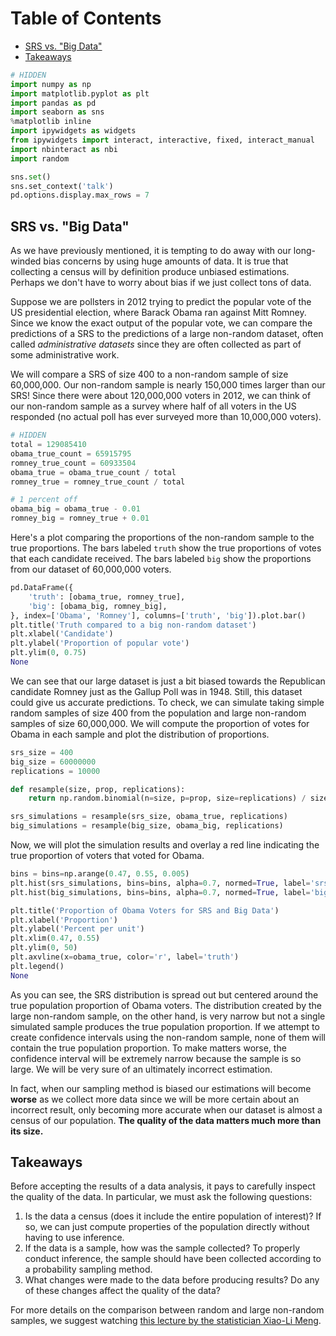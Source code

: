 
<h1>Table of Contents<span class="tocSkip"></span></h1>
<div class="toc"><ul class="toc-item"><li><span><a href="#SRS-vs.-&quot;Big-Data&quot;" data-toc-modified-id="SRS-vs.-&quot;Big-Data&quot;-1">SRS vs. "Big Data"</a></span></li><li><span><a href="#Takeaways" data-toc-modified-id="Takeaways-2">Takeaways</a></span></li></ul></div>


```python
# HIDDEN
import numpy as np
import matplotlib.pyplot as plt
import pandas as pd
import seaborn as sns
%matplotlib inline
import ipywidgets as widgets
from ipywidgets import interact, interactive, fixed, interact_manual
import nbinteract as nbi
import random

sns.set()
sns.set_context('talk')
pd.options.display.max_rows = 7
```

## SRS vs. "Big Data"

As we have previously mentioned, it is tempting to do away with our long-winded bias concerns by using huge amounts of data. It is true that collecting a census will by definition produce unbiased estimations. Perhaps we don't have to worry about bias if we just collect tons of data.

Suppose we are pollsters in 2012 trying to predict the popular vote of the US presidential election, where Barack Obama ran against Mitt Romney. Since we know the exact output of the popular vote, we can compare the predictions of a SRS to the predictions of a large non-random dataset, often called *administrative datasets* since they are often collected as part of some administrative work.

We will compare a SRS of size 400 to a non-random sample of size 60,000,000. Our non-random sample is nearly 150,000 times larger than our SRS! Since there were about 120,000,000 voters in 2012, we can think of our non-random sample as a survey where half of all voters in the US responded (no actual poll has ever surveyed more than 10,000,000 voters).


```python
# HIDDEN
total = 129085410
obama_true_count = 65915795
romney_true_count = 60933504
obama_true = obama_true_count / total
romney_true = romney_true_count / total

# 1 percent off
obama_big = obama_true - 0.01
romney_big = romney_true + 0.01
```

Here's a plot comparing the proportions of the non-random sample to the true proportions. The bars labeled `truth` show the true proportions of votes that each candidate received. The bars labeled `big` show the proportions from our dataset of 60,000,000 voters.


```python
pd.DataFrame({
    'truth': [obama_true, romney_true],
    'big': [obama_big, romney_big],
}, index=['Obama', 'Romney'], columns=['truth', 'big']).plot.bar()
plt.title('Truth compared to a big non-random dataset')
plt.xlabel('Candidate')
plt.ylabel('Proportion of popular vote')
plt.ylim(0, 0.75)
None
```

We can see that our large dataset is just a bit biased towards the Republican candidate Romney just as the Gallup Poll was in 1948. Still, this dataset could give us accurate predictions. To check, we can simulate taking simple random samples of size 400 from the population and large non-random samples of size 60,000,000. We will compute the proportion of votes for Obama in each sample and plot the distribution of proportions.


```python
srs_size = 400
big_size = 60000000
replications = 10000

def resample(size, prop, replications):
    return np.random.binomial(n=size, p=prop, size=replications) / size

srs_simulations = resample(srs_size, obama_true, replications)
big_simulations = resample(big_size, obama_big, replications)
```

Now, we will plot the simulation results and overlay a red line indicating the true proportion of voters that voted for Obama.


```python
bins = bins=np.arange(0.47, 0.55, 0.005)
plt.hist(srs_simulations, bins=bins, alpha=0.7, normed=True, label='srs')
plt.hist(big_simulations, bins=bins, alpha=0.7, normed=True, label='big')

plt.title('Proportion of Obama Voters for SRS and Big Data')
plt.xlabel('Proportion')
plt.ylabel('Percent per unit')
plt.xlim(0.47, 0.55)
plt.ylim(0, 50)
plt.axvline(x=obama_true, color='r', label='truth')
plt.legend()
None
```

As you can see, the SRS distribution is spread out but centered around the true population proportion of Obama voters. The distribution created by the large non-random sample, on the other hand, is very narrow but not a single simulated sample produces the true population proportion. If we attempt to create confidence intervals using the non-random sample, none of them will contain the true population proportion. To make matters worse, the confidence interval will be extremely narrow because the sample is so large. We will be very sure of an ultimately incorrect estimation.

In fact, when our sampling method is biased our estimations will become **worse** as we collect more data since we will be more certain about an incorrect result, only becoming more accurate when our dataset is almost a census of our population. **The quality of the data matters much more than its size.**

## Takeaways

Before accepting the results of a data analysis, it pays to carefully inspect the quality of the data. In particular, we must ask the following questions:

1. Is the data a census (does it include the entire population of interest)? If so, we can just compute properties of the population directly without having to use inference.
1. If the data is a sample, how was the sample collected? To properly conduct inference, the sample should have been collected according to a probability sampling method.
1. What changes were made to the data before producing results? Do any of these changes affect the quality of the data?

For more details on the comparison between random and large non-random samples, we suggest watching [this lecture by the statistician Xiao-Li Meng](https://www.youtube.com/watch?v=yz3jOIHLYhU).
